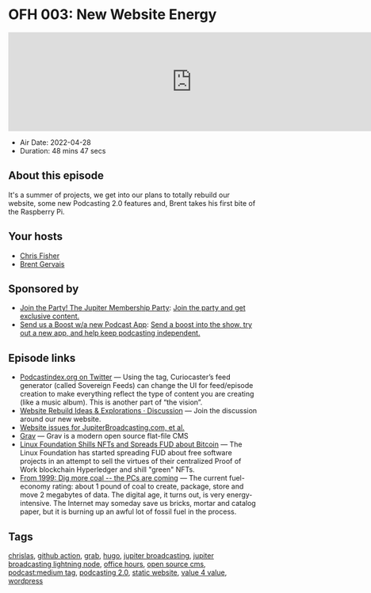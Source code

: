 # OFH 003: New Website Energy

<iframe src="https://player.fireside.fm/v2/MkcqFyfv+7ZeTo3yM?theme=dark" width="740" height="200" frameborder="0" scrolling="no"></iframe>

* Air Date: 2022-04-28
* Duration: 48 mins 47 secs

## About this episode

It's a summer of projects, we get into our plans to totally rebuild our website, some new Podcasting 2.0 features and, Brent takes his first bite of the Raspberry Pi.

## Your hosts
* [Chris Fisher](https://www.officehours.hair/hosts/chrislas)
* [Brent Gervais](https://www.officehours.hair/hosts/brentgervais)

## Sponsored by

  * [Join the Party! The Jupiter Membership Party](https://www.jupiter.party/): [Join the party and get exclusive content. ](https://www.jupiter.party/)
  * [Send us a Boost w/a new Podcast App](http://newpodcastapps.com/): [Send a boost into the show, try out a new app, and help keep podcasting independent. ](http://newpodcastapps.com/)



## Episode links

  * [Podcastindex.org on Twitter](https://twitter.com/PodcastindexOrg/status/1518208009289277440 "Podcastindex.org on Twitter") — Using the  tag, Curiocaster’s feed generator (called Sovereign Feeds) can change the UI for feed/episode creation to make everything reflect the type of content you are creating (like a music album). This is another part of “the vision”.
  * [Website Rebuild Ideas & Explorations · Discussion](https://github.com/JupiterBroadcasting/jupiterbroadcasting.com/discussions/8 "Website Rebuild Ideas & Explorations · Discussion") — Join the discussion around our new website.
  * [Website issues for JupiterBroadcasting.com, et al.](https://github.com/JupiterBroadcasting/jupiterbroadcasting.com "Website issues for JupiterBroadcasting.com, et al.")
  * [Grav](https://getgrav.org/ "Grav") — Grav is a modern open source flat-file CMS 
  * [Linux Foundation Shills NFTs and Spreads FUD about Bitcoin](https://www.youtube.com/watch?v=aOLZWVpT9Ec "Linux Foundation Shills NFTs and Spreads FUD about Bitcoin") — The Linux Foundation has started spreading FUD about free software projects in an attempt to sell the virtues of their centralized Proof of Work blockchain Hyperledger and shill "green" NFTs. 
  * [From 1999: Dig more coal -- the PCs are coming](https://www.forbes.com/forbes/1999/0531/6311070a.html?sh=5a8971122580 "From 1999: Dig more coal -- the PCs are coming") — The current fuel-economy rating: about 1 pound of coal to create, package, store and move 2 megabytes of data. The digital age, it turns out, is very energy-intensive. The Internet may someday save us bricks, mortar and catalog paper, but it is burning up an awful lot of fossil fuel in the process.



## Tags

[chrislas](https://www.officehours.hair/tags/chrislas), [github action](https://www.officehours.hair/tags/github%20action), [grab](https://www.officehours.hair/tags/grab), [hugo](https://www.officehours.hair/tags/hugo), [jupiter broadcasting](https://www.officehours.hair/tags/jupiter%20broadcasting), [jupiter broadcasting lightning node](https://www.officehours.hair/tags/jupiter%20broadcasting%20lightning%20node), [office hours](https://www.officehours.hair/tags/office%20hours), [open source cms](https://www.officehours.hair/tags/open%20source%20cms), [podcast:medium tag](https://www.officehours.hair/tags/podcast:medium%20tag), [podcasting 2.0](https://www.officehours.hair/tags/podcasting%202.0), [static website](https://www.officehours.hair/tags/static%20website), [value 4 value](https://www.officehours.hair/tags/value%204%20value), [wordpress](https://www.officehours.hair/tags/wordpress)